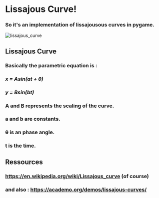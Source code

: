 # Lissajous Curve!

### So it's an implementation of lissajousous curves in pygame.
![lissajous_curve](https://user-images.githubusercontent.com/84326264/171856237-f5cac284-1470-4582-bb80-e98a4cca0a8a.png)

## Lissajous Curve

### Basically the parametric equation is :
### *x = Asin(at + θ)*
### *y = Bsin(bt)*
### A and B represents the scaling of the curve.
### a and b are constants.
### θ is an phase angle.
### t is the time.

## Ressources
### https://en.wikipedia.org/wiki/Lissajous_curve (of course)
### and also : https://academo.org/demos/lissajous-curves/
